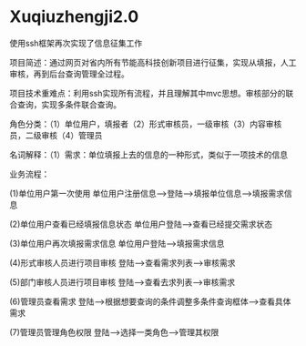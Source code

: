 # Xuqiuzhengji2.0
使用ssh框架再次实现了信息征集工作

项目简述：通过网页对省内所有节能高科技创新项目进行征集，实现从填报，人工审核，再到后台查询管理全过程。

项目技术重难点：利用ssh实现所有流程，并且理解其中mvc思想。审核部分的联合查询，实现多条件联合查询。

角色分类：（1）单位用户，填报者（2）形式审核员，一级审核（3）内容审核员，二级审核（4）管理员

名词解释：（1）需求：单位填报上去的信息的一种形式，类似于一项技术的信息

业务流程：

(1)单位用户第一次使用    单位用户注册信息-->登陆-->填报单位信息-->填报需求信息

(2)单位用户查看已经填报信息状态     单位用户登陆-->查看已经提交需求状态

(3)单位用户再次填报需求信息     单位用户登陆-->填报需求信息

(4)形式审核人员进行项目审核     登陆-->查看需求列表-->审核需求

(5)部门审核人员进行项目审核     登陆-->查看去求列表-->审核需求

(6)管理员查看需求      登陆-->根据想要查询的条件调整多条件查询框体-->查看具体需求

(7)管理员管理角色权限      登陆-->选择一类角色-->管理其权限 
